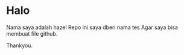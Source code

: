 # Halo
Nama saya adalah hazel
Repo ini saya dberi nama tes Agar saya bisa membuat file github.

Thankyou.
